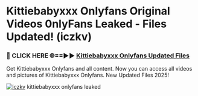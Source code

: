 # Kittiebabyxxx Onlyfans Original Videos 0nlyFans Leaked - Files Updated! (iczkv)

<h3>🔴 CLICK HERE 🌐==►► <a href="https://tinyurl.com/3hn5wdd3" rel="nofollow">Kittiebabyxxx Onlyfans Updated Files</a></h3>

Get Kittiebabyxxx Onlyfans and all content. Now you can access all videos and pictures of Kittiebabyxxx Onlyfans. New Updated Files 2025!

[![iczkv](https://i.imgur.com/4HnBqBT.gif)](https://tinyurl.com/3hn5wdd3)
kittiebabyxxx onlyfans leaked